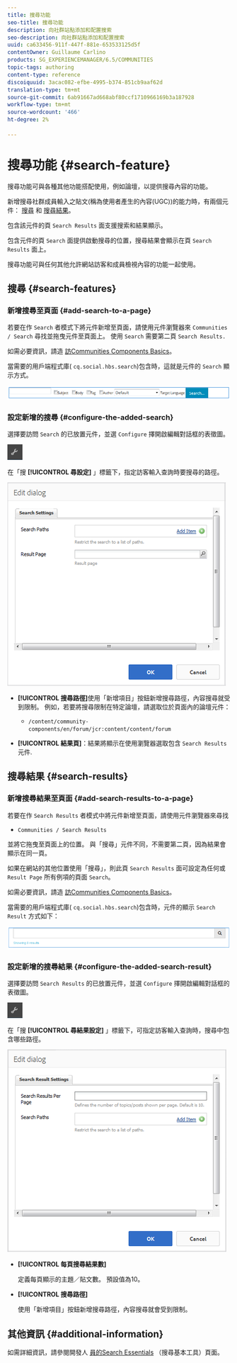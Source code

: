 ```yaml
---
title: 搜尋功能
seo-title: 搜尋功能
description: 向社群站點添加和配置搜索
seo-description: 向社群站點添加和配置搜索
uuid: ca633456-911f-447f-881e-653533125d5f
contentOwner: Guillaume Carlino
products: SG_EXPERIENCEMANAGER/6.5/COMMUNITIES
topic-tags: authoring
content-type: reference
discoiquuid: 3acac082-efbe-4995-b374-851cb9aaf62d
translation-type: tm+mt
source-git-commit: 6ab91667ad668abf80ccf1710966169b3a187928
workflow-type: tm+mt
source-wordcount: '466'
ht-degree: 2%

---
```



# 搜尋功能 {#search-feature}

搜尋功能可與各種其他功能搭配使用，例如論壇，以提供搜尋內容的功能。

新增搜尋社群成員輸入之貼文(稱為使用者產生的內容(UGC))的能力時，有兩個元件： [搜尋](#search) 和 [搜尋結果](#search-results)。

包含該元件的頁 `Search Results` 面支援搜索和結果顯示。

包含元件的頁 `Search` 面提供啟動搜尋的位置，搜尋結果會顯示在頁 `Search Results` 面上。

搜尋功能可與任何其他允許網站訪客和成員檢視內容的功能一起使用。

## 搜尋 {#search-features}

### 新增搜尋至頁面 {#add-search-to-a-page}

若要在作 `Search` 者模式下將元件新增至頁面，請使用元件瀏覽器來 `Communities / Search` 尋找並拖曳元件至頁面上。 使用 `Search` 需要第二頁 `Search Results.`

如需必要資訊，請造 [訪Communities Components Basics](basics.md)。

當需要的用戶端程式庫( `cq.social.hbs.search`)包含時，這就是元件的 `Search` 顯示方式。

![新增搜尋](assets/add-search.png)

### 設定新增的搜尋 {#configure-the-added-search}

選擇要訪問 `Search` 的已放置元件，並選 `Configure` 擇開啟編輯對話框的表徵圖。

![configur](assets/configure-new.png)

在「搜 **[!UICONTROL 尋設定]** 」標籤下，指定訪客輸入查詢時要搜尋的路徑。

![搜尋設定](assets/search-settings.png)

* **[!UICONTROL 搜尋路徑]**&#x200B;使用「新增項目」按鈕新增搜尋路徑，內容搜尋就受到限制。 例如，若要將搜尋限制在特定論壇，請選取位於頁面內的論壇元件：

   * `/content/community-components/en/forum/jcr:content/content/forum`

* **[!UICONTROL 結果頁]**：結果將顯示在使用瀏覽器選取包含 
`Search Results` 元件.

## 搜尋結果 {#search-results}

### 新增搜尋結果至頁面 {#add-search-results-to-a-page}

若要在作 `Search Results` 者模式中將元件新增至頁面，請使用元件瀏覽器來尋找

* `Communities / Search Results`

並將它拖曳至頁面上的位置。 與「搜尋」元件不同，不需要第二頁，因為結果會顯示在同一頁。

如果在網站的其他位置使用「搜尋」，則此頁 `Search Results` 面可設定為任何或 `Result Page` 所有例項的頁面 `Search`。

如需必要資訊，請造 [訪Communities Components Basics](basics.md)。

當需要的用戶端程式庫( `cq.social.hbs.search`)包含時，元件的顯示 `Search Result` 方式如下：

![搜索結果](assets/search-result1.png)

### 設定新增的搜尋結果 {#configure-the-added-search-result}

選擇要訪問 `Search Results` 的已放置元件，並選 `Configure` 擇開啟編輯對話框的表徵圖。

![配置](assets/configure-new.png)

在「搜 **[!UICONTROL 尋結果設定]** 」標籤下，可指定訪客輸入查詢時，搜尋中包含哪些路徑。

![search-result-settings](assets/search-result-settings.png)

* **[!UICONTROL 每頁搜尋結果數]**

   定義每頁顯示的主題／貼文數。 預設值為10。

* **[!UICONTROL 搜尋路徑]**

   使用「新增項目」按鈕新增搜尋路徑，內容搜尋就會受到限制。

## 其他資訊 {#additional-information}

如需詳細資訊，請參閱開發人 [員的Search Essentials](search-implementation.md) （搜尋基本工具）頁面。
